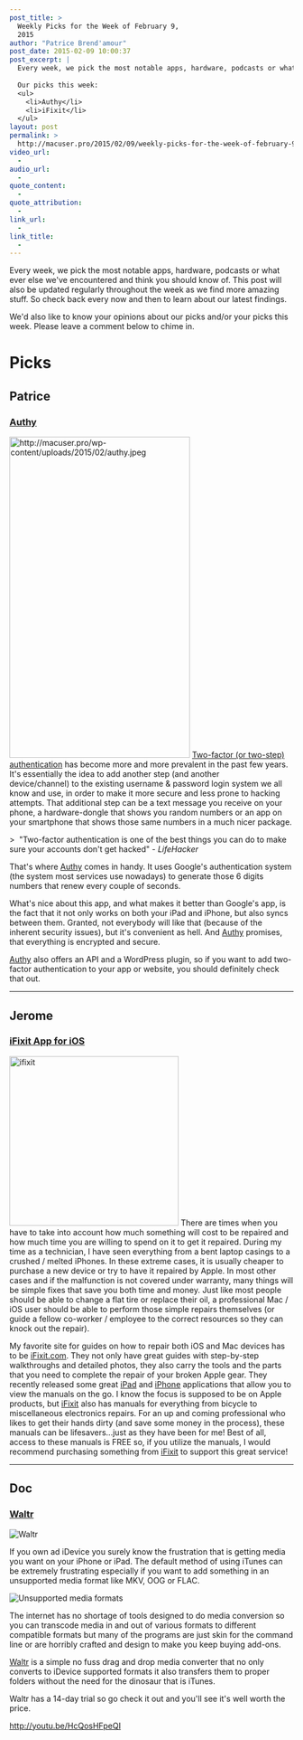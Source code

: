 ```yaml
---
post_title: >
  Weekly Picks for the Week of February 9,
  2015
author: "Patrice Brend'amour"
post_date: 2015-02-09 10:00:37
post_excerpt: |
  Every week, we pick the most notable apps, hardware, podcasts or what ever else we've encountered and think you should know of. This post will also be updated regularly throughout the week as we find more amazing stuff. So check back every now and then to learn about our latest findings.
  
  Our picks this week:
  <ul>
  	<li>Authy</li>
  	<li>iFixit</li>
  </ul>
layout: post
permalink: >
  http://macuser.pro/2015/02/09/weekly-picks-for-the-week-of-february-9-2015/
video_url:
  - 
audio_url:
  - 
quote_content:
  - 
quote_attribution:
  - 
link_url:
  - 
link_title:
  - 
---
```

Every week, we pick the most notable apps, hardware, podcasts or what ever else we've encountered and think you should know of. This post will also be updated regularly throughout the week as we find more amazing stuff. So check back every now and then to learn about our latest findings.

We'd also like to know your opinions about our picks and/or your picks this week. Please leave a comment below to chime in.

# Picks

## Patrice

### [Authy][aut]

[<img class="size-full wp-image-309" src="http://macuser.pro/wp-content/uploads/2015/02/authy.jpeg" alt="http://macuser.pro/wp-content/uploads/2015/02/authy.jpeg" width="320" height="568" />][autIMG]
[Two-factor (or two-step) authentication][2fa] has become more and more prevalent in the past few years. It's essentially the idea to add another step (and another device/channel) to the existing username &amp; password login system we all know and use, in order to make it more secure and less prone to hacking attempts. That additional step can be a text message you receive on your phone, a hardware-dongle that shows you random numbers or an app on your smartphone that shows those same numbers in a much nicer package.

&gt;  "Two-factor authentication is one of the best things you can do to make sure your accounts don't get hacked" - *LifeHacker*

That's where [Authy][aut] comes in handy. It uses Google's authentication system (the system most services use nowadays) to generate those 6 digits numbers that renew every couple of seconds.

What's nice about this app, and what makes it better than Google's app, is the fact that it not only works on both your iPad and iPhone, but also syncs between them. Granted, not everybody will like that (because of the inherent security issues), but it's convenient as hell. And [Authy][aut] promises, that everything is encrypted and secure.

[Authy][aut] also offers an API and a WordPress plugin, so if you want to add two-factor authentication to your app or website, you should definitely check that out. 

***

## Jerome

### [iFixit App for iOS][1]

[<img class="alignleft size-medium wp-image-310" src="http://macuser.pro/wp-content/uploads/2015/02/ifixit-300x300.png" alt="ifixit" width="300" height="300" />][ifi]
There are times when you have to take into account how much something will cost to be repaired and how much time you are willing to spend on it to get it repaired. During my time as a technician, I have seen everything from a bent laptop casings to a crushed / melted iPhones. In these extreme cases, it is usually cheaper to purchase a new device or try to have it repaired by Apple. In most other cases and if the malfunction is not covered under warranty, many things will be simple fixes that save you both time and money. Just like most people should be able to change a flat tire or replace their oil, a professional Mac / iOS user should be able to perform those simple repairs themselves (or guide a fellow co-worker / employee to the correct resources so they can knock out the repair).

My favorite site for guides on how to repair both iOS and Mac devices has to be [iFixit.com][1]. They not only have great guides with step-by-step walkthroughs and detailed photos, they also carry the tools and the parts that you need to complete the repair of your broken Apple gear. They recently released some great [iPad][3] and [iPhone][2] applications that allow you to view the manuals on the go. I know the focus is supposed to be on Apple products, but [iFixit][1] also has manuals for everything from bicycle to miscellaneous electronics repairs. For an up and coming professional who likes to get their hands dirty (and save some money in the process), these manuals can be lifesavers...just as they have been for me! Best of all, access to these manuals is FREE so, if you utilize the manuals, I would recommend purchasing something from [iFixit][1] to support this great service!

***
## Doc

### [Waltr][waltr]

![Waltr][waltrIMG]

If you own ad iDevice you surely know the frustration that is getting media you want on your iPhone or iPad.  The default method of using iTunes can be extremely frustrating especially if you want to add something in an unsupported media format like MKV, OOG or FLAC.

![Unsupported media formats][unsupportedIMG]

The internet has no shortage of tools designed to do media conversion so you can transcode media in and out of various formats to different compatible formats but many of the programs are just skin for the command line or are horribly crafted and design to make you keep buying add-ons.

[Waltr][waltr] is a simple no fuss drag and drop media converter that no only converts to iDevice supported formats it also transfers them to proper folders without the need for the dinosaur that is iTunes. 

Waltr has a 14-day trial so go check it out and you'll see it's well worth the price.

http://youtu.be/HcQosHFpeQI

[1]: https://www.ifixit.com "ifixit.com website"
[2]: https://itunes.apple.com/us/app/ifixit-repair-manual/id407417097?mt=8&amp;uo=4&amp;at=1l3v3UY "ifixit.com iPhone app"
[3]: https://itunes.apple.com/us/app/ifixit-repair-manual/id407417097?mt=8&amp;uo=4&amp;at=1l3v3UY "ifixit.com ipad app"
[ifi]: http://macuser.pro/wp-content/uploads/2015/02/ifixit.png "iFixit"
[2fa]: https://www.authy.com/what-is-two-factor-authentication "What is Two-factor authentication"
[aut]: https://itunes.apple.com/us/app/authy/id494168017?mt=8&amp;uo=4&amp;at=1l3vb3F "Authy for iOS"
[autIMG]: http://macuser.pro/wp-content/uploads/2015/02/authy.jpeg
[waltr]: http://softorino.com/waltr "Waltr"
[waltrIMG]: http://macuser.pro/wp-content/uploads/2015/02/c3ea2465be885e5ceaa2fd19e396890e2f149a75.png
[unsupportedIMG]: http://macuser.pro/wp-content/uploads/2015/02/features-formats.jpg

